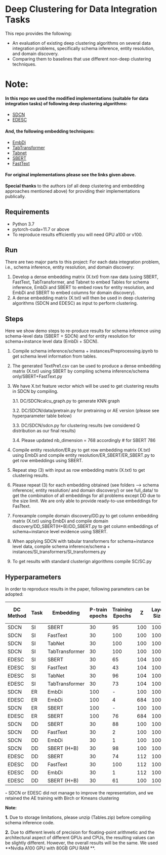 # **Deep Clustering for Data Integration Tasks**


This repo provides the following:
* An evaluation of existing deep clustering algorithms on several data integration problems, specifically schema inference, entity resolution, and domain discovery.
* Comparing them to baselines that use different non-deep clustering techniques.



# Note: 

#### In this repo we used the modified implementations (suitable for data integration tasks) of following deep clustering algorithms:

* [SDCN](https://github.com/bdy9527/SDCN)
* [EDESC](https://github.com/JinyuCai95/EDESC-pytorch)

#### And, the following embedding techniques:

* [EmbDi](https://gitlab.eurecom.fr/cappuzzo/embdi)
* [TabTransformer](https://github.com/jrzaurin/pytorch-widedeep)
* [Tabnet](https://github.com/jrzaurin/pytorch-widedeep)
* [SBERT](https://www.sbert.net/docs/hugging_face.html)
* [FastText](https://fasttext.cc/docs/en/crawl-vectors.html)

#### For original implementations please see the links given above.

**Special thanks** to the authors (of all deep clustering and embedding approaches mentioned above) for providing their implementations publically.


## Requirements
* Python 3.7 
* pytorch-cuda=11.7 or above
* To reproduce results efficiently you will need GPU a100 or v100.



## Run

There are two major parts to this project: For each data integration problem, i.e., schema inference, entity resolution, and domain discovery:


 1. Develop a dense embedding matrix (X.txt) from raw data (using SBERT, FastText, TabTransformer, and Tabnet to embed Tables for schema inference, EmbDi and SBERT to embed rows for entity resolution, and EmbDi and SBERT to embed columns for domain discovery).
 2. A dense embedding matrix (X.txt) will then be used in deep clustering algorithms (SDCN and EDESC) as input to perform clustering.

## Steps

Here we show demo steps to re-produce results for schema inference using schema-level data (SBERT + SDCN) and for entity resolution for schema+instance level data (EmbDi + SDCN). 


1. Compile schema inference/schema + instances/Preprocessing.ipynb to get schema level information from tables.
2. The generated TextPre1.csv can be used to produce a dense embedding matrix (X.txt) using SBERT by compiling schema inference/schema only/SBERT+FastText.py
3. We have X.txt feature vector which will be used to get clustering results in SDCN by compiling.

   3.1. DC/SDCNcalcu_graph.py to generate KNN graph
  
   3.2. DC/SDCN/data/pretrain.py for pretraining or AE version (please see hyperparameter table below) 
  
   3.3. DC/SDCN/sdcn.py for clustering results (we considered Q distribution as our final results)
  
   3.4. Please updated nb_dimension = 768  accordingly # for SBERT 786  
4. Compile entity resolution/ER.py to get row embedding matrix (X.txt) using EmbDi and compile entity resolution/ER_SBERT/ER_SBERT.py to get row embeddings using SBERT.
5. Repeat step (3) with input as row embedding matrix (X.txt) to get clustering results.
6. Please repeat (3) for each embedding obtained (see folders --> schema inference/, entity resolution/ and domain discovery/) or see full_data/ to get the combination of all embeddings for all problems except DD due to the size limit. We are only able to provide ready-to-use embeddings for FasTtext.
7. Forexample compile domain discovery/DD.py to get column embedding matrix (X.txt) using EmbDi and compile domain discovery/DD_SBERT(H+B)/DD_SBERT.py to get column embeddings of schema+instance level evidence using SBERT.
8. When applying SDCN with tabular transformers for schema+instance level data, compile schema inference/schema + instances/SI_transformers/SI_transformers.py
9. To get results with standard clusterign algorithms compile SC/SC.py



## Hyperparameters
In order to reproduce results in the paper, following parameters can be adopted:

| DC Method | Task | Embedding | P-train epochs | Training Epochs | Z	|Layer Size | P-train algo | train algo initialization| 
|---|---|---|---|---|---|---|---|---|              
|SDCN|SI|SBERT|30|95|100	|1000|2|	Birch	|Birch|
|SDCN|SI|FastText|30|100|100	|1000|2|kmeans|	kmeans|
|SDCN|SI|TabNet|30|100|100|1000|2|kmeans|kmeans|
|SDCN|SI|TabTransformer|	30|	100|	100|	1000|	2|	kmeans|	kmeans|
|EDESC|SI|SBERT|	30|	65|	104	|1000|	2|	Birch|	Birch|
|EDESC|SI|FastText|	30|	43	|104	|1000	|2|	kmeans	|kmeans|
|EDESC|SI|TabNet|	30	|96	|104|	1000	|2	|kmeans	|kmeans|
|EDESC|SI|TabTransformer|	30	|73|	104|	1000	|2|	kmeans	|kmeans|
|SDCN	|ER|EmbDi|	100	|-|	100|	1000|	2	|Birch|-|
|EDESC|ER|EmbDi|	100|	4	|684|	1000|	2|	Birch|	Birch|
|SDCN	|ER|SBERT|	100|-|	100|	1000|	2|	Birch|-|
|EDESC|ER|SBERT|	100|	76|	684	|1000	|2|	Birch|	Birch|
|SDCN	|DD|SBERT|	30	|88|	100|	1000	|2|	Birch|	Birch|
|SDCN	|DD|FastText|	30	|2|	100|	1000|	2|	Birch|	Birch|
|SDCN	|DD|EmbDi|	30|	1|	100|	1000	|2|	kmeans|	kmeans|
|SDCN	|DD|SBERT (H+B) |	30|	98|	100|	1000	|2|	Birch	|Birch|
|EDESC|DD|SBERT|	30|	74|	112|	1000	|2|	Birch|	Birch|
|EDESC|DD|FastText|	30|	100|	112	|1000	|2|	kmeans|	kmeans|
|EDESC|DD|EmbDi|	30|	1	|112	|1000	|2|	kmean	|kmeans|
|EDESC|DD|SBERT (H+B)|	30|	61|	100	|1000	|2|	Birch	|Birch|


**-** SDCN or EDESC did not manage to improve the representation, and we retained the AE training with Birch or Kmeans clustering

**Note:** 

**1.** Due to storage limitations, please unzip (Tables.zip) before compiling schema inference code.

**2.** Due to different levels of precision for floating-point arithmetic and the architectural aspect of different GPUs and CPUs, the resulting values can be slightly different. However, the overall results will be the same. We used **Nvidia A100 GPU with 80GB GPU RAM **.


